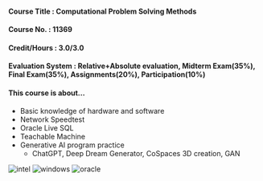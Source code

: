#### Course Title : Computational Problem Solving Methods
#### Course No. : 11369
#### Credit/Hours : 3.0/3.0
#### Evaluation System : Relative+Absolute evaluation, Midterm Exam(35%), Final Exam(35%), Assignments(20%), Participation(10%)

#### This course is about...
- Basic knowledge of hardware and software
- Network Speedtest
- Oracle Live SQL
- Teachable Machine
- Generative AI program practice
  - ChatGPT, Deep Dream Generator, CoSpaces 3D creation, GAN 

![intel](https://img.shields.io/badge/Intel-Core_i5_8th-0071C5?style=for-the-badge&logo=intel&logoColor=white) ![windows](https://img.shields.io/badge/Windows_11-LG_gram-0078D6?style=for-the-badge&logo=windows&logoColor=white) ![oracle](https://img.shields.io/badge/Oracle-F80000?style=for-the-badge&logo=oracle&logoColor=black) 
